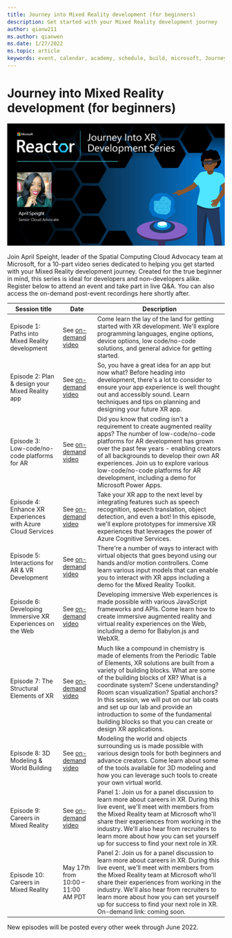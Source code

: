 ```yaml
---
title: Journey into Mixed Reality development (for beginners)
description: Get started with your Mixed Reality development journey
author: qianw211
ms.author: qianwen
ms.date: 1/27/2022
ms.topic: article
keywords: event, calendar, academy, schedule, build, microsoft, Journey, Mixed Reality development, beginners
---
```


# Journey into Mixed Reality development (for beginners)

![Journey into Mixed Reality development banner](images/mr-series-with-april-series-banner.png)

Join April Speight, leader of the Spatial Computing Cloud Advocacy team at Microsoft, for a 10-part video series dedicated to helping you get started with your Mixed Reality development journey. Created for the true beginner in mind, this series is ideal for developers and non-developers alike. Register below to attend an event and take part in live Q&A. You can also access the on-demand post-event recordings here shortly after. 

| Session title | Date | Description|
|-------------|-------------|--------|
| Episode 1: Paths into Mixed Reality development | See [on-demand video](/shows/mixed-reality/journey-into-xr-dev-ep1) | Come learn the lay of the land for getting started with XR development. We'll explore programming languages, engine options, device options, low code/no-code solutions, and general advice for getting started. |
| Episode 2: Plan & design your Mixed Reality app | See [on-demand video](/shows/mixed-reality/journey-into-xr-dev-ep2) | So, you have a great idea for an app but now what? Before heading into development, there's a lot to consider to ensure your app experience is well thought out and accessibly sound. Learn techniques and tips on planning and designing your future XR app. |
| Episode 3: Low-code/no-code platforms for AR | See [on-demand video](/shows/mixed-reality/journey-into-xr-dev-ep3) | Did you know that coding isn't a requirement to create augmented reality apps? The number of low-code/no-code platforms for AR development has grown over the past few years - enabling creators of all backgrounds to develop their own AR experiences. Join us to explore various low-code/no-code platforms for AR development, including a demo for Microsoft Power Apps.  |
| Episode 4: Enhance XR Experiences with Azure Cloud Services |	See [on-demand video](/shows/mixed-reality/journey-into-xr-dev-ep4) | Take your XR app to the next level by integrating features such as speech recognition, speech translation, object detection, and even a bot! In this episode, we'll explore prototypes for immersive XR experiences that leverages the power of Azure Cognitive Services.|
| Episode 5: Interactions for AR & VR Development | See [on-demand video](/shows/mixed-reality/journey-into-xr-dev-ep5) |	There're a number of ways to interact with virtual objects that goes beyond using our hands and/or motion controllers. Come learn various input models that can enable you to interact with XR apps including a demo for the Mixed Reality Toolkit. |
| Episode 6: Developing Immersive XR Experiences on the Web |	See [on-demand video](/shows/mixed-reality/journey-into-xr-dev-ep6) |	Developing immersive Web experiences is made possible with various JavaScript frameworks and APIs. Come learn how to create immersive augmented reality and virtual reality experiences on the Web, including a demo for Babylon.js and WebXR. |
| Episode 7: The Structural Elements of XR |	See [on-demand video](https://www.youtube.com/watch?v=HycWMJgjnOE&list=PLlrxD0HtieHg7iAQdchuIls-ATakL9jMZ&index=4&t=5s ) |	Much like a compound in chemistry is made of elements from the Periodic Table of Elements, XR solutions are built from a variety of building blocks. What are some of the building blocks of XR? What is a coordinate system? Scene understanding? Room scan visualization? Spatial anchors? In this session, we will put on our lab coats and set up our lab and provide an introduction to some of the fundamental building blocks so that you can create or design XR applications. |
| Episode 8: 3D Modeling & World Building  |	See [on-demand video](https://www.youtube.com/watch?v=mfWmW0hudyw&list=PLlrxD0HtieHg7iAQdchuIls-ATakL9jMZ&index=3&t=3s )  |	Modeling the world and objects surrounding us is made possible with various design tools for both beginners and advance creators. Come learn about some of the tools available for 3D modeling and how you can leverage such tools to create your own virtual world. |
| Episode 9: Careers in Mixed Reality   |	See [on-demand video](https://www.youtube.com/watch?v=AK17DUhPHGQ&list=PLlrxD0HtieHg7iAQdchuIls-ATakL9jMZ&index=1&t=5s )  |	Panel 1: Join us for a panel discussion to learn more about careers in XR. During this live event, we'll meet with members from the Mixed Reality team at Microsoft who'll share their experiences from working in the industry. We'll also hear from recruiters to learn more about how you can set yourself up for success to find your next role in XR. |
| Episode 10: Careers in Mixed Reality   |	May 17th from 10:00 – 11:00 AM PDT  |	Panel 2: Join us for a panel discussion to learn more about careers in XR. During this live event, we'll meet with members from the Mixed Reality team at Microsoft who'll share their experiences from working in the industry. We'll also hear from recruiters to learn more about how you can set yourself up for success to find your next role in XR. On-demand link: coming soon. |

New episodes will be posted every other week through June 2022.
